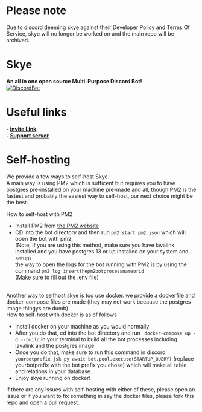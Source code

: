 # Please note
Due to discord deeming skye against their Developer Policy and Terms Of Service, skye will no longer be worked on and the main repo will be archived.



# Skye
 <b>An all in one open source Multi-Purpose Discord Bot! </b><br>
[![DiscordBot](https://top.gg/api/widget/932462085516968027.svg)](https://top.gg/bot/932462085516968027)

# Useful links
<b>- [invite Link](https://skyebot.dev/invite)<br>- [Support server](https://skyebot.dev/support)</b>
  
  
# Self-hosting
We provide a few ways to self-host Skye. <br>
A main way is using PM2 which is sufficent but requires you to have postgres pre-installed on your machine pre-made and all, though PM2 is the fastest and probably the easiest way to self-host, our next choice might be the best. <br>

How to self-host with PM2

- Install PM2 from [the PM2 website](https://pm2.keymetrics.io/)
- CD into the bot directory and then run ``pm2 start pm2.json`` which will open the bot with pm2. <br>
(Note, If you are using this method, make sure you have lavalink installed and you have postgres 13 or up installed on your system and setup) <br>
the way to open the logs for the bot running with PM2 is by using the command ``pm2 log insertthepm2botprocessnameorid``<br>
(Make sure to fill out the .env file)

<br>
Another way to selfhost skye is too use docker. we provide a dockerfile and docker-compose files pre made (they may not work because the postgres image thingys are dumb) <br>
How to self-host with docker is as of follows <br>

- Install docker on your machine as you would normally
- After you do that, cd into the bot directory and run `` docker-compose up -d --build`` in your terminal to build all the bot processes including lavalink and the postgres image.
- Once you do that, make sure to run this command in discord <br> ``yourbotprefix jsk py await bot.pool.execute(STARTUP_QUERY)`` (replace yourbotprefix with the bot prefix you chose) which will make all table and relations in your database.
- Enjoy skye running on docker!

if there are any issues with self-hosting with either of these, please open an issue or if you want to fix something in say the docker files, please fork this repo and open a pull request. 
